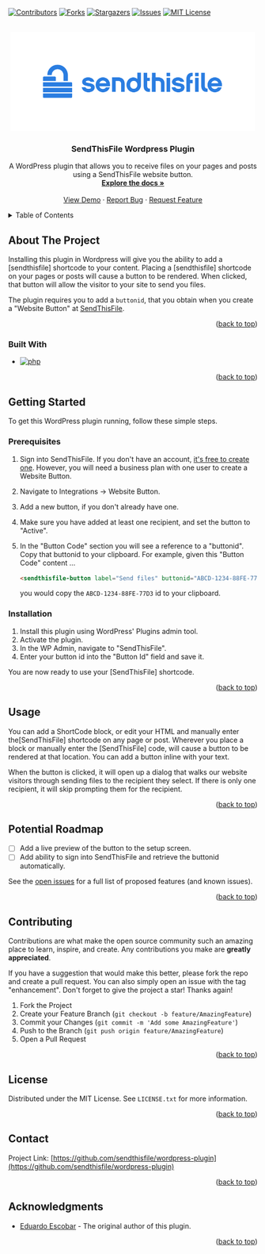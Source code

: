<a name="readme-top"></a>
<!-- PROJECT SHIELDS -->
<!--
*** Reference links are enclosed in brackets [ ] instead of parentheses ( ).
*** See the bottom of this document for the declaration of the reference variables
*** for contributors-url, forks-url, etc. This is an optional, concise syntax you may use.
*** https://www.markdownguide.org/basic-syntax/#reference-style-links
-->
[![Contributors][contributors-shield]][contributors-url]
[![Forks][forks-shield]][forks-url]
[![Stargazers][stars-shield]][stars-url]
[![Issues][issues-shield]][issues-url]
[![MIT License][license-shield]][license-url]

<!-- PROJECT LOGO -->
<br />
<div align="center">
  <a href="https://github.com/sendthisfile/wordpress-plugin">
    <img src="images/logo.svg" alt="Logo" height="200">
  </a>

<h3 align="center">SendThisFile Wordpress Plugin</h3>

  <p align="center">
    A WordPress plugin that allows you to receive files on your pages and posts using a SendThisFile website button.
    <br />
    <a href="https://github.com/sendthisfile/wordpress-plugin"><strong>Explore the docs »</strong></a>
    <br />
    <br />
    <a href="https://github.com/sendthisfile/wordpress-plugin">View Demo</a>
    ·
    <a href="https://github.com/sendthisfile/wordpress-plugin/issues">Report Bug</a>
    ·
    <a href="https://github.com/sendthisfile/wordpress-plugin/issues">Request Feature</a>
  </p>
</div>



<!-- TABLE OF CONTENTS -->
<details>
  <summary>Table of Contents</summary>
  <ol>
    <li>
      <a href="#about-the-project">About The Project</a>
      <ul>
        <li><a href="#built-with">Built With</a></li>
      </ul>
    </li>
    <li>
      <a href="#getting-started">Getting Started</a>
      <ul>
        <li><a href="#prerequisites">Prerequisites</a></li>
        <li><a href="#installation">Installation</a></li>
      </ul>
    </li>
    <li><a href="#usage">Usage</a></li>
    <li><a href="#roadmap">Roadmap</a></li>
    <li><a href="#contributing">Contributing</a></li>
    <li><a href="#license">License</a></li>
    <li><a href="#contact">Contact</a></li>
    <li><a href="#acknowledgments">Acknowledgments</a></li>
  </ol>
</details>



<!-- ABOUT THE PROJECT -->
## About The Project

Installing this plugin in Wordpress will give you the ability to add a [sendthisfile] shortcode to your content.  Placing a [sendthisfile] shortcode on your pages or posts will cause a button to be rendered.  When clicked, that button will allow the visitor to your site to send you files.

The plugin requires you to add a `buttonid`, that you obtain when you create a "Website Button" at <a href="https://sendthisfile.com">SendThisFile</a>. 

<p align="right">(<a href="#readme-top">back to top</a>)</p>

### Built With

* [![php][php]][php-url]

<p align="right">(<a href="#readme-top">back to top</a>)</p>


<!-- GETTING STARTED -->
## Getting Started

To get this WordPress plugin running, follow these simple steps.

### Prerequisites

1. Sign into SendThisFile.  If you don't have an account, [it's free to create one](https://app.sendthisfile.com/signup).  However, you will need a business plan with one user to create a Website Button.
2. Navigate to Integrations -> Website Button.
3. Add a new button, if you don't already have one.
4. Make sure you have added at least one recipient, and set the button to "Active".
5. In the "Button Code" section you will see a reference to a "buttonid".  Copy that buttonid to your clipboard. For example, given this "Button Code" content ...
   
   ```html
   <sendthisfile-button label="Send files" buttonid="ABCD-1234-88FE-77D3"></sendthisfile-button>
   ```
   you would copy the `ABCD-1234-88FE-77D3` id to your clipboard.

### Installation

1. Install this plugin using WordPress' Plugins admin tool.
2. Activate the plugin.
3. In the WP Admin, navigate to "SendThisFile".
4. Enter your button id into the "Button Id" field and save it.

You are now ready to use your [SendThisFile] shortcode.

<p align="right">(<a href="#readme-top">back to top</a>)</p>



<!-- USAGE EXAMPLES -->
## Usage

You can add a ShortCode block, or edit your HTML and manually enter the[SendThisFile] shortcode on any page or post.   Wherever you place a block or manually enter the [SendThisFile] code, will cause a button to be rendered at that location.  You can add a button inline with your text.

When the button is clicked, it will open up a dialog that walks our website visitors through sending files to the recipient they select.  If there is only one recipient, it will skip prompting them for the recipient.

<p align="right">(<a href="#readme-top">back to top</a>)</p>



<!-- ROADMAP -->
## Potential Roadmap

- [ ] Add a live preview of the button to the setup screen.
- [ ] Add ability to sign into SendThisFile and retrieve the buttonid automatically.

See the [open issues](https://github.com/sendthisfile/wordpress-plugin/issues) for a full list of proposed features (and known issues).

<p align="right">(<a href="#readme-top">back to top</a>)</p>



<!-- CONTRIBUTING -->
## Contributing

Contributions are what make the open source community such an amazing place to learn, inspire, and create. Any contributions you make are **greatly appreciated**.

If you have a suggestion that would make this better, please fork the repo and create a pull request. You can also simply open an issue with the tag "enhancement".
Don't forget to give the project a star! Thanks again!

1. Fork the Project
2. Create your Feature Branch (`git checkout -b feature/AmazingFeature`)
3. Commit your Changes (`git commit -m 'Add some AmazingFeature'`)
4. Push to the Branch (`git push origin feature/AmazingFeature`)
5. Open a Pull Request

<p align="right">(<a href="#readme-top">back to top</a>)</p>

<!-- LICENSE -->
## License

Distributed under the MIT License. See `LICENSE.txt` for more information.

<p align="right">(<a href="#readme-top">back to top</a>)</p>

<!-- CONTACT -->
## Contact

Project Link: [https://github.com/sendthisfile/wordpress-plugin](https://github.com/sendthisfile/wordpress-plugin)

<p align="right">(<a href="#readme-top">back to top</a>)</p>



<!-- ACKNOWLEDGMENTS -->
## Acknowledgments

* [Eduardo Escobar](https://www.fiverr.com/torricelli) - The original author of this plugin.

<p align="right">(<a href="#readme-top">back to top</a>)</p>



<!-- MARKDOWN LINKS & IMAGES -->
<!-- https://www.markdownguide.org/basic-syntax/#reference-style-links -->
[contributors-shield]: https://img.shields.io/github/contributors/sendthisfile/wordpress-plugin.svg?style=for-the-badge
[contributors-url]: https://github.com/sendthisfile/wordpress-plugin/graphs/contributors
[forks-shield]: https://img.shields.io/github/forks/sendthisfile/wordpress-plugin.svg?style=for-the-badge
[forks-url]: https://github.com/sendthisfile/wordpress-plugin/network/members
[stars-shield]: https://img.shields.io/github/stars/sendthisfile/wordpress-plugin.svg?style=for-the-badge
[stars-url]: https://github.com/sendthisfile/wordpress-plugin/stargazers
[issues-shield]: https://img.shields.io/github/issues/sendthisfile/wordpress-plugin.svg?style=for-the-badge
[issues-url]: https://github.com/sendthisfile/wordpress-plugin/issues
[license-shield]: https://img.shields.io/github/license/sendthisfile/wordpress-plugin.svg?style=for-the-badge
[license-url]: https://github.com/sendthisfile/wordpress-plugin/blob/master/LICENSE.txt
[product-screenshot]: images/screenshot.jpg
[php]: https://img.shields.io/wordpress/plugin/required-php/bbpress
[php-url]: https://www.php.net/
